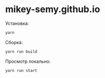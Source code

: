 # mikey-semy.github.io

Установка:
```bash
yarn
```

Сборка:
```bash
yarn run build
```

Просмотр локально:
```bash
yarn run start
```

